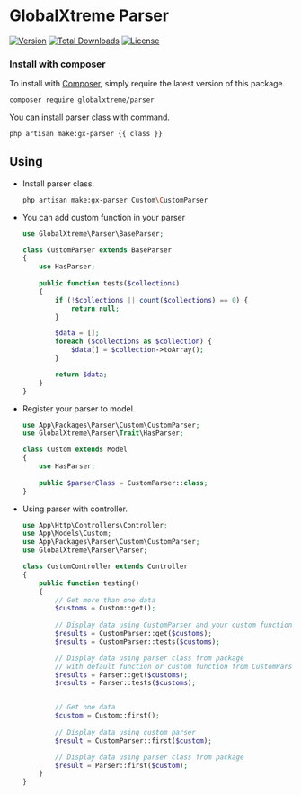 GlobalXtreme Parser
======

[![Version](http://poser.pugx.org/globalxtreme/parser/version)](https://packagist.org/packages/globalxtreme/parser)
[![Total Downloads](http://poser.pugx.org/globalxtreme/parser/downloads)](https://packagist.org/packages/globalxtreme/parser)
[![License](http://poser.pugx.org/globalxtreme/parser/license)](https://packagist.org/packages/globalxtreme/parser)

### Install with composer

To install with [Composer](https://getcomposer.org/), simply require the
latest version of this package.

```bash
composer require globalxtreme/parser
```
You can install parser class with command.
```bash
php artisan make:gx-parser {{ class }}
```

## Using
- Install parser class.
    ```bash
    php artisan make:gx-parser Custom\CustomParser 
    ```
- You can add custom function in your parser
    ```php
    use GlobalXtreme\Parser\BaseParser;
    
    class CustomParser extends BaseParser
    {
        use HasParser;
        
        public function tests($collections)
        {
            if (!$collections || count($collections) == 0) {
                return null;
            }
  
            $data = [];
            foreach ($collections as $collection) {
                $data[] = $collection->toArray();
            }
  
            return $data;
        } 
    }
    ```
- Register your parser to model.
    ```php
    use App\Packages\Parser\Custom\CustomParser;
    use GlobalXtreme\Parser\Trait\HasParser;
    
    class Custom extends Model
    {
        use HasParser;
        
        public $parserClass = CustomParser::class;
    }
    ```
- Using parser with controller.
    ```php
    use App\Http\Controllers\Controller;
    use App\Models\Custom;
    use App\Packages\Parser\Custom\CustomParser;
    use GlobalXtreme\Parser\Parser;
    
    class CustomController extends Controller
    {
        public function testing() 
        {
            // Get more than one data
            $customs = Custom::get();
            
            // Display data using CustomParser and your custom function 
            $results = CustomParser::get($customs);
            $results = CustomParser::tests($customs);
  
            // Display data using parser class from package 
            // with default function or custom function from CustomParser
            $results = Parser::get($customs);
            $results = Parser::tests($customs);
   
  
            // Get one data
            $custom = Custom::first();
            
            // Display data using custom parser
            $result = CustomParser::first($custom);
  
            // Display data using parser class from package
            $result = Parser::first($custom);
        }
    }
    ```